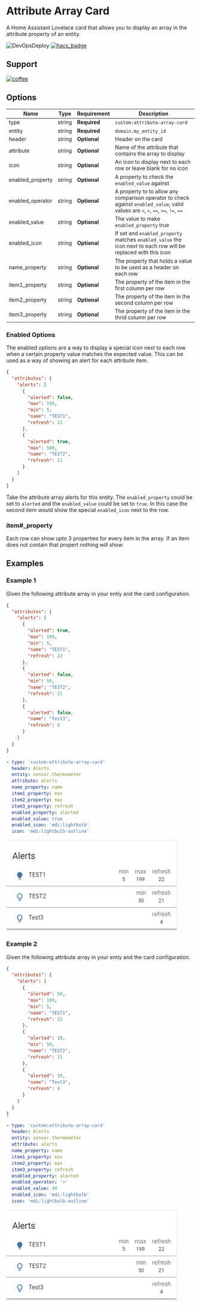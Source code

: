 # Attribute Array Card

A Home Assistant Lovelace card that allows you to display an array in the attribute property of an entity.

![DevOpsDeploy](https://vsrm.dev.azure.com/harpemh/_apis/public/Release/badge/c05ee315-a025-430d-b05a-a3909673bf29/1/1)
[![hacs_badge](https://img.shields.io/badge/HACS-Custom-orange.svg)](https://github.com/custom-components/hacs)

## Support

[![coffee](https://www.buymeacoffee.com/assets/img/custom_images/black_img.png)](https://www.buymeacoffee.com/harpesichord)

## Options

| Name             | Type   | Requirement  | Description                                                                                                     |
| ---------------- | ------ | ------------ | --------------------------------------------------------------------------------------------------------------- |
| type             | string | **Required** | `custom:attribute-array-card`                                                                                   |
| entity           | string | **Required** | `domain.my_entity_id`                                                                                           |
| header           | string | **Optional** | Header on the card                                                                                              |
| attribute        | string | **Optional** | Name of the attribute that contains the array to display                                                        |
| icon             | string | **Optional** | An icon to display next to each row or leave blank for no icon                                                  |
| enabled_property | string | **Optional** | A property to check the `enabled_value` against                                                                 |
| enabled_operator | string | **Optional** | A property to to allow any comparison operator to check against `enabled_value`, valid values are `<`, `>`, `<=`, `>=`, `!=`, `==` |
| enabled_value    | string | **Optional** | The value to make `enabled_property` true                                                                       |
| enabled_icon     | string | **Optional** | If set and `enabled_property` matches `enabled_value` the icon next to each row will be replaced with this icon |
| name_property    | string | **Optional** | The property that holds a value to be used as a header on each row                                              |
| item1_property   | string | **Optional** | The property of the item in the first column per row                                                            |
| item2_property   | string | **Optional** | The property of the item in the second column per row                                                           |
| item3_property   | string | **Optional** | The property of the item in the thrid column per row                                                            |

### Enabled Options

The enabled options are a way to display a special icon next to each row when a certain property value matches the expected value.
This can be used as a way of showing an alert for each attribute item.

```json
{
  "attributes": {
    "alerts": [
      {
        "alerted": false,
        "max": 199,
        "min": 5,
        "name": "TEST1",
        "refresh": 22
      },
      {
        "alerted": true,
        "max": 500,
        "name": "TEST2",
        "refresh": 21
      }
    ]
  }
}
```

Take the attribute array alerts for this entity. The `enabled_property` could be set to `alerted` and the `enabled_value` could be set to `true`. In this case the second item would show the special `enabled_icon` next to the row.

### item#\_property

Each row can show upto 3 properties for every item in the array. If an item does not contain that propert nothing will show.

## Examples

### Example 1

Given the following attribute array in your entiy and the card configuration.

```json
{
  "attributes": {
    "alerts": [
      {
        "alerted": true,
        "max": 199,
        "min": 5,
        "name": "TEST1",
        "refresh": 22
      },
      {
        "alerted": false,
        "min": 50,
        "name": "TEST2",
        "refresh": 21
      },
      {
        "alerted": false,
        "name": "Test3",
        "refresh": 4
      }
    ]
  }
}
```

```yaml
- type: 'custom:attribute-array-card'
  header: Alerts
  entity: sensor.thermometer
  attribute: alerts
  name_property: name
  item1_property: min
  item2_property: max
  item3_property: refresh
  enabled_property: alerted
  enabled_value: true
  enabled_icon: 'mdi:lightbulb'
  icon: 'mdi:lightbulb-outline'
```

![Example](./imgs/example.png)

### Example 2

Given the following attribute array in your entiy and the card configuration.

```json
{
  "attributes": {
    "alerts": [
      {
        "alerted": 50,
        "max": 199,
        "min": 5,
        "name": "TEST1",
        "refresh": 22
      },
      {
        "alerted": 10,
        "min": 50,
        "name": "TEST2",
        "refresh": 21
      },
      {
        "alerted": 30,
        "name": "Test3",
        "refresh": 4
      }
    ]
  }
}
```

```yaml
- type: 'custom:attribute-array-card'
  header: Alerts
  entity: sensor.thermometer
  attribute: alerts
  name_property: name
  item1_property: min
  item2_property: max
  item3_property: refresh
  enabled_property: alerted
  enabled_operator: '>'
  enabled_value: 40
  enabled_icon: 'mdi:lightbulb'
  icon: 'mdi:lightbulb-outline'
```

![Example](./imgs/example.png)
